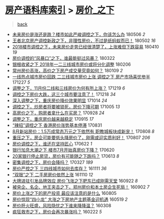 [房产语料库索引](../../README.md)  > [房价_之下](房价_之下.md)
====
> [back](../README.md)

- [未来房价是涨还是跌？楼市如此严峻调控之下，你该怎么办](http://jkwz.applinzi.com/ittc/7100059315505464336.html#%E6%9C%AA%E6%9D%A5%E6%88%BF%E4%BB%B7%E6%98%AF%E6%B6%A8%E8%BF%98%E6%98%AF%E8%B7%8C%EF%BC%9F%E6%A5%BC%E5%B8%82%E5%A6%82%E6%AD%A4%E4%B8%A5%E5%B3%BB%E8%B0%83%E6%8E%A7%E4%B9%8B%E4%B8%8B%EF%BC%8C%E4%BD%A0%E8%AF%A5%E6%80%8E%E4%B9%88%E5%8A%9E) 180506 *2* 
- [王者北京房产调控新政之下，非理性房价，不过是纸蚂蚁而已！](http://jkwz.applinzi.com/ittc/7098460301458670602.html#%E7%8E%8B%E8%80%85%E5%8C%97%E4%BA%AC%E6%88%BF%E4%BA%A7%E8%B0%83%E6%8E%A7%E6%96%B0%E6%94%BF%E4%B9%8B%E4%B8%8B%EF%BC%8C%E9%9D%9E%E7%90%86%E6%80%A7%E6%88%BF%E4%BB%B7%EF%BC%8C%E4%B8%8D%E8%BF%87%E6%98%AF%E7%BA%B8%E8%9A%82%E8%9A%81%E8%80%8C%E5%B7%B2%EF%BC%81) 180502 *16* 
- [2018楼市调控之下，未来房价走势已经很清楚了，上涨难但下跌容易](http://jkwz.applinzi.com/ittc/7090319579794637841.html#2018%E6%A5%BC%E5%B8%82%E8%B0%83%E6%8E%A7%E4%B9%8B%E4%B8%8B%EF%BC%8C%E6%9C%AA%E6%9D%A5%E6%88%BF%E4%BB%B7%E8%B5%B0%E5%8A%BF%E5%B7%B2%E7%BB%8F%E5%BE%88%E6%B8%85%E6%A5%9A%E4%BA%86%EF%BC%8C%E4%B8%8A%E6%B6%A8%E9%9A%BE%E4%BD%86%E4%B8%8B%E8%B7%8C%E5%AE%B9%E6%98%93) 180410 *19* 
- [房价调控的“风暴口”之下，谁最能挺过风暴？](http://jkwz.applinzi.com/ittc/7082986923599856657.html#%E6%88%BF%E4%BB%B7%E8%B0%83%E6%8E%A7%E7%9A%84%E2%80%9C%E9%A3%8E%E6%9A%B4%E5%8F%A3%E2%80%9D%E4%B9%8B%E4%B8%8B%EF%BC%8C%E8%B0%81%E6%9C%80%E8%83%BD%E6%8C%BA%E8%BF%87%E9%A3%8E%E6%9A%B4%EF%BC%9F) 180322  
- [银根收紧之下 2018年一二三线城市房价或将分化调整](http://jkwz.applinzi.com/ittc/7066976252051588107.html#%E9%93%B6%E6%A0%B9%E6%94%B6%E7%B4%A7%E4%B9%8B%E4%B8%8B+2018%E5%B9%B4%E4%B8%80%E4%BA%8C%E4%B8%89%E7%BA%BF%E5%9F%8E%E5%B8%82%E6%88%BF%E4%BB%B7%E6%88%96%E5%B0%86%E5%88%86%E5%8C%96%E8%B0%83%E6%95%B4) 180206  
- [常州房价高涨，高价之下房产成交量究竟如何？](http://jkwz.applinzi.com/ittc/7056520577353778186.html#%E5%B8%B8%E5%B7%9E%E6%88%BF%E4%BB%B7%E9%AB%98%E6%B6%A8%EF%BC%8C%E9%AB%98%E4%BB%B7%E4%B9%8B%E4%B8%8B%E6%88%BF%E4%BA%A7%E6%88%90%E4%BA%A4%E9%87%8F%E7%A9%B6%E7%AB%9F%E5%A6%82%E4%BD%95%EF%BC%9F) 180109 *2* 
- [一线热点城市房价回跌 二三线城市房价上涨 调控之下 房产市场喜忧参半](http://jkwz.applinzi.com/ittc/7051569790861181969.html#%E4%B8%80%E7%BA%BF%E7%83%AD%E7%82%B9%E5%9F%8E%E5%B8%82%E6%88%BF%E4%BB%B7%E5%9B%9E%E8%B7%8C+%E4%BA%8C%E4%B8%89%E7%BA%BF%E5%9F%8E%E5%B8%82%E6%88%BF%E4%BB%B7%E4%B8%8A%E6%B6%A8+%E8%B0%83%E6%8E%A7%E4%B9%8B%E4%B8%8B+%E6%88%BF%E4%BA%A7%E5%B8%82%E5%9C%BA%E5%96%9C%E5%BF%A7%E5%8F%82%E5%8D%8A) 171227 *5* 
- [调整之下，11月份二线和三线房价为何有所上涨？](http://jkwz.applinzi.com/ittc/7048894023886963729.html#%E8%B0%83%E6%95%B4%E4%B9%8B%E4%B8%8B%EF%BC%8C11%E6%9C%88%E4%BB%BD%E4%BA%8C%E7%BA%BF%E5%92%8C%E4%B8%89%E7%BA%BF%E6%88%BF%E4%BB%B7%E4%B8%BA%E4%BD%95%E6%9C%89%E6%89%80%E4%B8%8A%E6%B6%A8%EF%BC%9F) 171219 *6* 
- [调控之下房价大跌，这三个城市要注意了！](http://jkwz.applinzi.com/ittc/7048469202401231888.html#%E8%B0%83%E6%8E%A7%E4%B9%8B%E4%B8%8B%E6%88%BF%E4%BB%B7%E5%A4%A7%E8%B7%8C%EF%BC%8C%E8%BF%99%E4%B8%89%E4%B8%AA%E5%9F%8E%E5%B8%82%E8%A6%81%E6%B3%A8%E6%84%8F%E4%BA%86%EF%BC%81) 171218 *34* 
- [深入调整之下，重庆房价降价效果明显](http://jkwz.applinzi.com/ittc/7024373134944371729.html#%E6%B7%B1%E5%85%A5%E8%B0%83%E6%95%B4%E4%B9%8B%E4%B8%8B%EF%BC%8C%E9%87%8D%E5%BA%86%E6%88%BF%E4%BB%B7%E9%99%8D%E4%BB%B7%E6%95%88%E6%9E%9C%E6%98%8E%E6%98%BE) 171014 *24* 
- [调控之下，炒房者将要被锁死，房价下降可期](http://jkwz.applinzi.com/ittc/7020998494440129552.html#%E8%B0%83%E6%8E%A7%E4%B9%8B%E4%B8%8B%EF%BC%8C%E7%82%92%E6%88%BF%E8%80%85%E5%B0%86%E8%A6%81%E8%A2%AB%E9%94%81%E6%AD%BB%EF%BC%8C%E6%88%BF%E4%BB%B7%E4%B8%8B%E9%99%8D%E5%8F%AF%E6%9C%9F) 171005 *13* 
- [高房价之下，购房者拿什么在买房？](http://jkwz.applinzi.com/ittc/7018359772921988113.html#%E9%AB%98%E6%88%BF%E4%BB%B7%E4%B9%8B%E4%B8%8B%EF%BC%8C%E8%B4%AD%E6%88%BF%E8%80%85%E6%8B%BF%E4%BB%80%E4%B9%88%E5%9C%A8%E4%B9%B0%E6%88%BF%EF%BC%9F) 170928 *24* 
- [调整之下，重庆房价越来越稳定](http://jkwz.applinzi.com/ittc/7013679403014554641.html#%E8%B0%83%E6%95%B4%E4%B9%8B%E4%B8%8B%EF%BC%8C%E9%87%8D%E5%BA%86%E6%88%BF%E4%BB%B7%E8%B6%8A%E6%9D%A5%E8%B6%8A%E7%A8%B3%E5%AE%9A) 170915 *17* 
- [“辣招”调控之下 香港房价涨势基本停滞](http://jkwz.applinzi.com/ittc/7007984688004858897.html#%E2%80%9C%E8%BE%A3%E6%8B%9B%E2%80%9D%E8%B0%83%E6%8E%A7%E4%B9%8B%E4%B8%8B+%E9%A6%99%E6%B8%AF%E6%88%BF%E4%BB%B7%E6%B6%A8%E5%8A%BF%E5%9F%BA%E6%9C%AC%E5%81%9C%E6%BB%9E) 170831  
- [8月新站房价：1.5万成常态万元之下依然有 职教城板块成新宠！](http://jkwz.applinzi.com/ittc/6999214272952140816.html#8%E6%9C%88%E6%96%B0%E7%AB%99%E6%88%BF%E4%BB%B7%EF%BC%9A1.5%E4%B8%87%E6%88%90%E5%B8%B8%E6%80%81%E4%B8%87%E5%85%83%E4%B9%8B%E4%B8%8B%E4%BE%9D%E7%84%B6%E6%9C%89+%E8%81%8C%E6%95%99%E5%9F%8E%E6%9D%BF%E5%9D%97%E6%88%90%E6%96%B0%E5%AE%A0%EF%BC%81) 170808 *8* 
- [重压之下，房企可能要低头降房价了，刚需或迎实质利好！](http://jkwz.applinzi.com/ittc/6999092468350714896.html#%E9%87%8D%E5%8E%8B%E4%B9%8B%E4%B8%8B%EF%BC%8C%E6%88%BF%E4%BC%81%E5%8F%AF%E8%83%BD%E8%A6%81%E4%BD%8E%E5%A4%B4%E9%99%8D%E6%88%BF%E4%BB%B7%E4%BA%86%EF%BC%8C%E5%88%9A%E9%9C%80%E6%88%96%E8%BF%8E%E5%AE%9E%E8%B4%A8%E5%88%A9%E5%A5%BD%EF%BC%81) 170807 *206* 
- [房价调控之下，谁还在坚持匠心](http://jkwz.applinzi.com/ittc/6981945382371066885.html#%E6%88%BF%E4%BB%B7%E8%B0%83%E6%8E%A7%E4%B9%8B%E4%B8%8B%EF%BC%8C%E8%B0%81%E8%BF%98%E5%9C%A8%E5%9D%9A%E6%8C%81%E5%8C%A0%E5%BF%83) 170622 *1* 
- [银行加息大潮之下 楼市7月开始真房价下降？](http://jkwz.applinzi.com/ittc/6981204629797733380.html#%E9%93%B6%E8%A1%8C%E5%8A%A0%E6%81%AF%E5%A4%A7%E6%BD%AE%E4%B9%8B%E4%B8%8B+%E6%A5%BC%E5%B8%827%E6%9C%88%E5%BC%80%E5%A7%8B%E7%9C%9F%E6%88%BF%E4%BB%B7%E4%B8%8B%E9%99%8D%EF%BC%9F) 170620  
- [20家银行停止房贷，房价有可能随之下跌吗？](http://jkwz.applinzi.com/ittc/6978665933680673796.html#20%E5%AE%B6%E9%93%B6%E8%A1%8C%E5%81%9C%E6%AD%A2%E6%88%BF%E8%B4%B7%EF%BC%8C%E6%88%BF%E4%BB%B7%E6%9C%89%E5%8F%AF%E8%83%BD%E9%9A%8F%E4%B9%8B%E4%B8%8B%E8%B7%8C%E5%90%97%EF%BC%9F) 170613 *8* 
- [密集调控之下，房价会降吗？](http://jkwz.applinzi.com/ittc/6949831592188052485.html#%E5%AF%86%E9%9B%86%E8%B0%83%E6%8E%A7%E4%B9%8B%E4%B8%8B%EF%BC%8C%E6%88%BF%E4%BB%B7%E4%BC%9A%E9%99%8D%E5%90%97%EF%BC%9F) 170327 *189* 
- [房价严控之下 三四线城市如何去库存？](http://jkwz.applinzi.com/ittc/6899353288574501893.html#%E6%88%BF%E4%BB%B7%E4%B8%A5%E6%8E%A7%E4%B9%8B%E4%B8%8B+%E4%B8%89%E5%9B%9B%E7%BA%BF%E5%9F%8E%E5%B8%82%E5%A6%82%E4%BD%95%E5%8E%BB%E5%BA%93%E5%AD%98%EF%BC%9F) 161111 *36* 
- [“双限”之下 二手房房价依然上涨](http://jkwz.applinzi.com/ittc/6898818085112251397.html#%E2%80%9C%E5%8F%8C%E9%99%90%E2%80%9D%E4%B9%8B%E4%B8%8B+%E4%BA%8C%E6%89%8B%E6%88%BF%E6%88%BF%E4%BB%B7%E4%BE%9D%E7%84%B6%E4%B8%8A%E6%B6%A8) 161110 *12* 
- [大牌进驻引发品牌效应 房价飞涨之下肥东已成刚需天堂](http://jkwz.applinzi.com/ittc/6880604871480312836.html#%E5%A4%A7%E7%89%8C%E8%BF%9B%E9%A9%BB%E5%BC%95%E5%8F%91%E5%93%81%E7%89%8C%E6%95%88%E5%BA%94+%E6%88%BF%E4%BB%B7%E9%A3%9E%E6%B6%A8%E4%B9%8B%E4%B8%8B%E8%82%A5%E4%B8%9C%E5%B7%B2%E6%88%90%E5%88%9A%E9%9C%80%E5%A4%A9%E5%A0%82) 160922 *8* 
- [被央企、名企、地王夹击之下，郑州房价和本土房企生死局！](http://jkwz.applinzi.com/ittc/6873259105971602437.html#%E8%A2%AB%E5%A4%AE%E4%BC%81%E3%80%81%E5%90%8D%E4%BC%81%E3%80%81%E5%9C%B0%E7%8E%8B%E5%A4%B9%E5%87%BB%E4%B9%8B%E4%B8%8B%EF%BC%8C%E9%83%91%E5%B7%9E%E6%88%BF%E4%BB%B7%E5%92%8C%E6%9C%AC%E5%9C%9F%E6%88%BF%E4%BC%81%E7%94%9F%E6%AD%BB%E5%B1%80%EF%BC%81) 160902 *7* 
- [房价上涨之下的房产投资 最应该注意的是什么](http://jkwz.applinzi.com/ittc/6862919221905982468.html#%E6%88%BF%E4%BB%B7%E4%B8%8A%E6%B6%A8%E4%B9%8B%E4%B8%8B%E7%9A%84%E6%88%BF%E4%BA%A7%E6%8A%95%E8%B5%84+%E6%9C%80%E5%BA%94%E8%AF%A5%E6%B3%A8%E6%84%8F%E7%9A%84%E6%98%AF%E4%BB%80%E4%B9%88) 160805  
- [房价惊现“四小龙” 大涨之下房地产主题基金迎机遇](http://jkwz.applinzi.com/ittc/6833860136753693701.html#%E6%88%BF%E4%BB%B7%E6%83%8A%E7%8E%B0%E2%80%9C%E5%9B%9B%E5%B0%8F%E9%BE%99%E2%80%9D+%E5%A4%A7%E6%B6%A8%E4%B9%8B%E4%B8%8B%E6%88%BF%E5%9C%B0%E4%BA%A7%E4%B8%BB%E9%A2%98%E5%9F%BA%E9%87%91%E8%BF%8E%E6%9C%BA%E9%81%87) 160519 *2* 
- [房价肝火旺盛，风险隐忧之下谁来降降温？](http://jkwz.applinzi.com/ittc/6807170898884822021.html#%E6%88%BF%E4%BB%B7%E8%82%9D%E7%81%AB%E6%97%BA%E7%9B%9B%EF%BC%8C%E9%A3%8E%E9%99%A9%E9%9A%90%E5%BF%A7%E4%B9%8B%E4%B8%8B%E8%B0%81%E6%9D%A5%E9%99%8D%E9%99%8D%E6%B8%A9%EF%BC%9F) 160308  
- [疯狂救市之下，房价会再次暴涨吗？](http://jkwz.applinzi.com/ittc/6801581635996746757.html#%E7%96%AF%E7%8B%82%E6%95%91%E5%B8%82%E4%B9%8B%E4%B8%8B%EF%BC%8C%E6%88%BF%E4%BB%B7%E4%BC%9A%E5%86%8D%E6%AC%A1%E6%9A%B4%E6%B6%A8%E5%90%97%EF%BC%9F) 160222 *5* 
